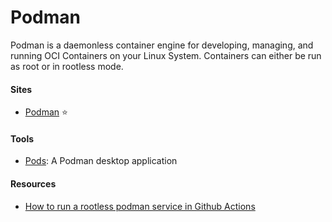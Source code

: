 # Podman

Podman is a daemonless container engine for developing, managing, and running OCI Containers on your Linux System. Containers can either be run as root or in rootless mode.

#### Sites
- [Podman](https://podman.io) ⭐

#### Tools
- [Pods](https://github.com/marhkb/pods): A Podman desktop application

#### Resources
- [How to run a rootless podman service in Github Actions](https://www.linkedin.com/pulse/how-run-rootless-podman-service-github-actions-%D0%B4%D0%BC%D0%B8%D1%82%D1%80%D0%B8%D0%B9-%D0%BC%D0%B8%D1%88%D0%B0%D1%80%D0%BE%D0%B2)
